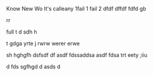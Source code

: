 Know
New
Wo
It's calleany 
1fail 1
 fail 2
dfdf
dffdf
fdfd
gb

rr

full
t
d
sdh
h


t
gdga
yrte
j
rwrw
werer
erwe

sh
hghgfh
dsfsdf
df
asdf
fdssaddsa
asdf
fdsa
trt
eety
;iiu

d
fds
sgfhgd
d
asds
d



